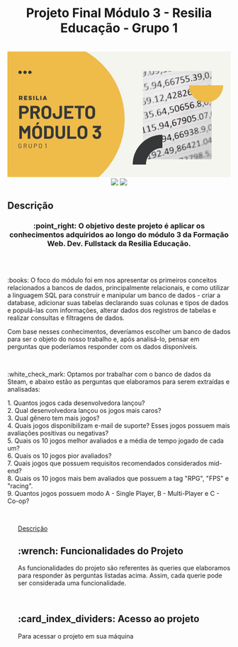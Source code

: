 <h1 align='center'> Projeto Final Módulo 3 - Resilia Educação - Grupo 1 </h1>
<br>

<img src=/img/imagemCapa.jpg />

<div align='center'>
    <img src="https://img.shields.io/badge/MySQL-005C84?style=for-the-badge&logo=mysql&logoColor=white" />
    <img src="https://img.shields.io/badge/Steam-000000?style=for-the-badge&logo=steam&logoColor=white" />
</div>



<h2> Descrição </h2>

<h3 align='center'>
    :point_right: O objetivo deste projeto é aplicar os conhecimentos adquiridos ao longo do módulo 3 da Formação Web. Dev. Fullstack da Resilia Educação.
</h3>
<br><br>

<p>
    :books: O foco do módulo foi em nos apresentar os primeiros conceitos relacionados a bancos de dados, principalmente relacionais, e como utilizar a linguagem SQL
    para construir e manipular um banco de dados - criar a database, adicionar suas tabelas declarando suas colunas e tipos de dados e populá-las com informações,         alterar dados dos registros de tabelas e realizar consultas e filtragens de dados.
</p>

<p>
    Com base nesses conhecimentos, deveríamos escolher um banco de dados para ser o objeto do nosso trabalho e, após analisá-lo, pensar em perguntas que 
    poderíamos responder com os dados disponíveis. 
</p>
<br>

<p> 
    :white_check_mark: Optamos por trabalhar com o banco de dados da Steam, e abaixo estão as perguntas que elaboramos para serem extraídas e analisadas:
</p>

<div>
    <p> 
      1. Quantos jogos cada desenvolvedora lançou? <br>
      2. Qual desenvolvedora lançou os jogos mais caros? <br> 
      3. Qual gênero tem mais jogos? <br>
      4. Quais jogos disponibilizam e-mail de suporte? Esses jogos possuem mais avaliações positivas ou negativas? <br>
      5. Quais os 10 jogos melhor avaliados e a média de tempo jogado de cada um? <br>
      6. Quais os 10 jogos pior avaliados? <br>
      7. Quais jogos que possuem requisitos recomendados considerados mid-end? <br>
      8. Quais os 10 jogos mais bem avaliados que possuem a tag "RPG", "FPS" e "racing". <br>
      9. Quantos jogos possuem modo A - Single Player, B - Multi-Player e C - Co-op?
    </p>
</div>
<br>

<ul>
    <a href='#descricao'> Descrição </a>

<h2> :wrench: Funcionalidades do Projeto </h2>

<p>
    As funcionalidades do projeto são referentes às queries que elaboramos para responder às perguntas listadas acima. Assim, cada querie pode ser considerada uma         funcionalidade.
</p> 
<br>

<h2> :card_index_dividers: Acesso ao projeto </h2> 

<p> Para acessar o projeto em sua máquina


